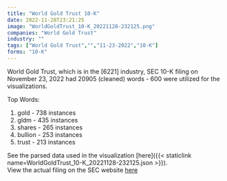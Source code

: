 ```yaml
---
title: "World Gold Trust 10-K"
date: 2022-11-28T23:21:25
image: "WorldGoldTrust_10-K_20221128-232125.png"
companies: "World Gold Trust"
industry: ""
tags: ["World Gold Trust","","11-23-2022","10-K"]
forms: "10-K"
---
```

World Gold Trust, which is in the  [6221] industry, SEC 10-K filing on November 23, 2022 had 20905 (cleaned) words - 600 were utilized for the visualizations.

Top Words:
1. gold - 738 instances
2. gldm - 435 instances
3. shares - 265 instances
4. bullion - 253 instances
5. trust - 213 instances


See the parsed data used in the visualization [here]({{< staticlink name=WorldGoldTrust_10-K_20221128-232125.json >}}).  
View the actual filing on the SEC website [here](https://www.sec.gov/Archives/edgar/data/1618181/0001193125-22-291886.txt)